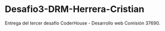 # Desafio3-DRM-Herrera-Cristian
Entrega del tercer desafío CoderHouse - Desarrollo web Comisión 37690.
